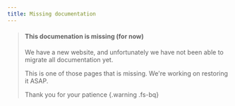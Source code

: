 ```yaml
---
title: Missing documentation
---
```


> #### This documenation is missing (for now)
>  We have a new website, and unfortunately we have not been able to migrate all documentation yet.
>
>  This is one of those pages that is missing. We're working on restoring it ASAP.
>
>  Thank you for your patience
{.warning .fs-bq}

